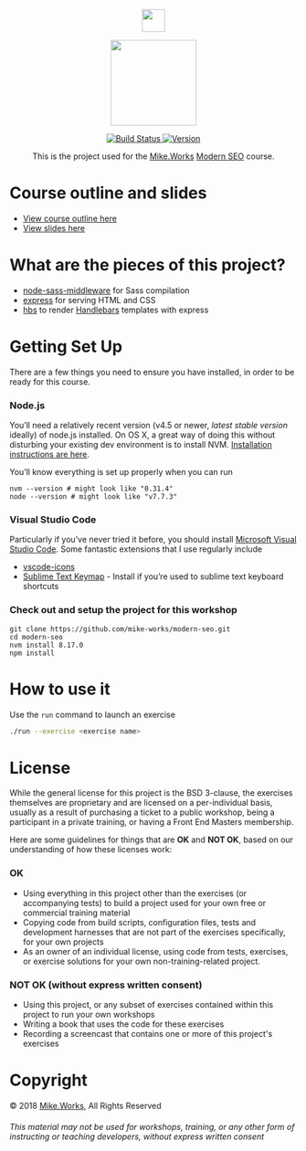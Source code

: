 <p align='center'>
  <a href="https://mike.works" target='_blank'>
    <img height=40 src='https://assets.mike.works/img/login_logo-33a9e523d451fb0d902f73d5452d4a0b.png' />
  </a> 
</p>
<p align='center'>
  <a href="https://mike.works/course/modern-seo-a5f0c26/stage/modern-seo-1c28727" target='_blank'>
    <img height=150 src='https://user-images.githubusercontent.com/558005/29088033-c55f75f6-7c2c-11e7-9600-4be978403e0a.png' />
  </a>
</p>

<p align='center'>
  <a href="https://travis-ci.org/mike-works/modern-seo" title="Build Status">
    <img title="Build Status" src="https://travis-ci.org/mike-works/modern-seo.svg"/>
  </a>
  <a href="https://github.com/mike-works/modern-seo/releases" title="Version">
    <img title="Version" src="https://img.shields.io/github/tag/mike-works/modern-seo.svg" />
  </a>
</p>
<p align='center'>
This is the  project used for the <a title="Mike.Works" href="https://mike.works">Mike.Works</a> <a title="Modern SEO" href="https://mike.works/course/modern-seo-a5f0c26/stage/modern-seo-1c28727">Modern SEO</a> course.
</p>

# Course outline and slides
 * [View course outline here](https://mike.works/course/modern-seo-a5f0c26/stage/modern-seo-1c28727)
 * [View slides here](https://static.frontendmasters.com/assets/courses/2017-06-15-modern-seo/modern-seo-slides.pdf)

# What are the pieces of this project?

* [node-sass-middleware](https://github.com/sass/node-sass-middleware) for Sass compilation
* [express](http://expressjs.com/) for serving HTML and CSS
* [hbs](https://github.com/pillarjs/hbs) to render [Handlebars](http://handlebarsjs.com/) templates with express

# Getting Set Up

There are a few things you need to ensure you have installed, in order to be ready for this course.

### Node.js

You’ll need a relatively recent version (v4.5 or newer, *latest stable version* ideally) of node.js installed. On OS X, a great way of doing this without disturbing your existing dev environment is to install NVM. [Installation instructions are here](https://github.com/creationix/nvm#installation).

You’ll know everything is set up properly when you can run

```
nvm --version # might look like "0.31.4"
node --version # might look like "v7.7.3"
```

### Visual Studio Code

Particularly if you’ve never tried it before, you should install [Microsoft Visual Studio Code](https://code.visualstudio.com/). Some fantastic extensions that I use regularly include
* [vscode-icons](https://marketplace.visualstudio.com/items?itemName=robertohuertasm.vscode-icons)
* [Sublime Text Keymap](https://marketplace.visualstudio.com/items?itemName=ms-vscode.sublime-keybindings) - Install if you’re used to sublime text keyboard shortcuts

### Check out and setup the project for this workshop

```
git clone https://github.com/mike-works/modern-seo.git
cd modern-seo
nvm install 8.17.0
npm install
```


# How to use it
Use the `run` command to launch an exercise

```sh
./run --exercise <exercise name>
```

# License
While the general license for this project is the BSD 3-clause, the exercises
themselves are proprietary and are licensed on a per-individual basis, usually
as a result of purchasing a ticket to a public workshop, being a participant
in a private training, or having a Front End Masters membership.

Here are some guidelines for things that are **OK** and **NOT OK**, based on our
understanding of how these licenses work:

### OK
* Using everything in this project other than the exercises (or accompanying tests) 
to build a project used for your own free or commercial training material
* Copying code from build scripts, configuration files, tests and development 
harnesses that are not part of the exercises specifically, for your own projects
* As an owner of an individual license, using code from tests, exercises, or
exercise solutions for your own non-training-related project.

### NOT OK (without express written consent)
* Using this project, or any subset of 
exercises contained within this project to run your own workshops
* Writing a book that uses the code for these exercises
* Recording a screencast that contains one or more of this project's exercises 


# Copyright

&copy; 2018 [Mike.Works](https://mike.works), All Rights Reserved

###### This material may not be used for workshops, training, or any other form of instructing or teaching developers, without express written consent
